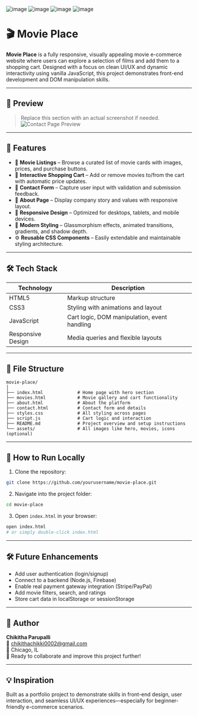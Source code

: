 ![image](https://github.com/user-attachments/assets/a2d77582-2402-41b2-ae1c-edd1c6c8ff7c)
![image](https://github.com/user-attachments/assets/50962992-cd3b-4c4a-9114-922cb0163c8e)
![image](https://github.com/user-attachments/assets/b86b36ff-b9f7-4788-a9ff-4c7d95a4bb39)
![image](https://github.com/user-attachments/assets/ee04743f-d3bf-42ff-b621-9f5bd43093e5)

# 🎬 Movie Place

**Movie Place** is a fully responsive, visually appealing movie e-commerce website where users can explore a selection of films and add them to a shopping cart. Designed with a focus on clean UI/UX and dynamic interactivity using vanilla JavaScript, this project demonstrates front-end development and DOM manipulation skills.

---

## 📸 Preview

> Replace this section with an actual screenshot if needed.
![Contact Page Preview](preview.png)

---

## 🌟 Features

- 🧾 **Movie Listings** – Browse a curated list of movie cards with images, prices, and purchase buttons.
- 🛒 **Interactive Shopping Cart** – Add or remove movies to/from the cart with automatic price updates.
- 💬 **Contact Form** – Capture user input with validation and submission feedback.
- 🧠 **About Page** – Display company story and values with responsive layout.
- 📱 **Responsive Design** – Optimized for desktops, tablets, and mobile devices.
- 🌈 **Modern Styling** – Glassmorphism effects, animated transitions, gradients, and shadow depth.
- ⚙️ **Reusable CSS Components** – Easily extendable and maintainable styling architecture.

---

## 🛠️ Tech Stack

| Technology     | Description                              |
|----------------|------------------------------------------|
| HTML5          | Markup structure                         |
| CSS3           | Styling with animations and layout       |
| JavaScript     | Cart logic, DOM manipulation, event handling |
| Responsive Design | Media queries and flexible layouts      |

---

## 📂 File Structure

```
movie-place/
│
├── index.html             # Home page with hero section
├── movies.html            # Movie gallery and cart functionality
├── about.html             # About the platform
├── contact.html           # Contact form and details
├── styles.css             # All styling across pages
├── script.js              # Cart logic and interaction
├── README.md              # Project overview and setup instructions
└── assets/                # All images like hero, movies, icons (optional)
```

---

## 🚀 How to Run Locally

1. Clone the repository:
```bash
git clone https://github.com/yourusername/movie-place.git
```

2. Navigate into the project folder:
```bash
cd movie-place
```

3. Open `index.html` in your browser:
```bash
open index.html
# or simply double-click index.html
```

---

## 🛠️ Future Enhancements

- Add user authentication (login/signup)
- Connect to a backend (Node.js, Firebase)
- Enable real payment gateway integration (Stripe/PayPal)
- Add movie filters, search, and ratings
- Store cart data in localStorage or sessionStorage

---

## 🙋 Author

**Chikitha Parupalli**  
📧 chikithachikki0002@gmail.com  
📍 Chicago, IL  
💼 Ready to collaborate and improve this project further!


---

## 💡 Inspiration

Built as a portfolio project to demonstrate skills in front-end design, user interaction, and seamless UI/UX experiences—especially for beginner-friendly e-commerce scenarios.

